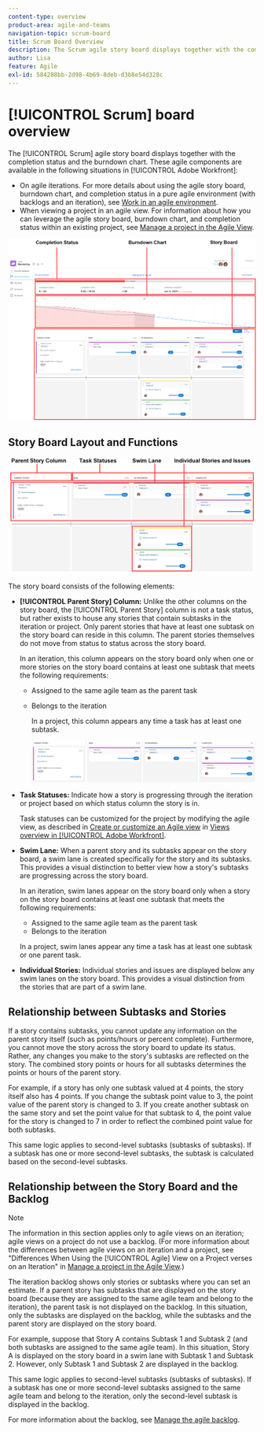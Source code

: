 ```yaml
---
content-type: overview
product-area: agile-and-teams
navigation-topic: scrum-board
title: Scrum Board Overview
description: The Scrum agile story board displays together with the completion status and the burndown chart.
author: Lisa
feature: Agile
exl-id: 584288bb-2d98-4b69-8deb-d3b8e54d328c
---
```

# [!UICONTROL Scrum] board overview

The [!UICONTROL Scrum] agile story board displays together with the completion status and the burndown chart. These agile components are available in the following situations in [!UICONTROL Adobe Workfront]:

* On agile iterations. For more details about using the agile story board, burndown chart, and completion status in a pure agile environment (with backlogs and an iteration), see [Work in an agile environment](../../../agile/work-in-an-agile-environment/work-in-an-agile-environment.md).
* When viewing a project in an agile view. For information about how you can leverage the agile story board, burndown chart, and completion status within an existing project, see [Manage a project in the Agile View](../../../manage-work/projects/manage-projects/manage-projects-in-agile-view.md).

![Agile iteration](assets/agile-iteration-with-callouts.png)

## Story Board Layout and Functions

![Agile story board](assets/agile-storyboard-callouts.png)

The story board consists of the following elements:

* **[!UICONTROL Parent Story] Column:** Unlike the other columns on the story board, the  [!UICONTROL Parent Story]  column is not a task status, but rather exists to house any stories that contain subtasks in the iteration or project. Only parent stories that have at least one subtask on the story board can reside in this column. The parent stories themselves do not move from status to status across the story board.

   In an iteration, this column appears on the story board only when one or more stories on the story board contains at least one subtask that meets the following requirements:

    * Assigned to the same agile team as the parent task
    * Belongs to the iteration

      In a project, this column appears any time a task has at least one subtask.

      ![Parent story column](assets/agile-parentstory-swimlane.png)

* **Task Statuses:** Indicate how a story is progressing through the iteration or project based on which status column the story is in.

   Task statuses can be customized for the project by modifying the agile view, as described in [Create or customize an Agile view](../../../reports-and-dashboards/reports/reporting-elements/views-overview.md#customizing-an-agile-view) in [Views overview in [!UICONTROL Adobe Workfront]](../../../reports-and-dashboards/reports/reporting-elements/views-overview.md).

* **Swim Lane:** When a parent story and its subtasks appear on the story board, a swim lane is created specifically for the story and its subtasks. This provides a visual distinction to better view how a story's subtasks are progressing across the story board.

   In an iteration, swim lanes appear on the story board only when a story on the story board contains at least one subtask that meets the following requirements:

    * Assigned to the same agile team as the parent task
    * Belongs to the iteration

   In a project, swim lanes appear any time a task has at least one subtask or one parent task.

* **Individual Stories:** Individual stories and issues are displayed below any swim lanes on the story board. This provides a visual distinction from the stories that are part of a swim lane.

## Relationship between Subtasks and Stories

If a story contains subtasks, you cannot update any information on the parent story itself (such as points/hours or percent complete). Furthermore, you cannot move the story across the story board to update its status. Rather, any changes you make to the story's subtasks are reflected on the story. The combined story points or hours for all subtasks determines the points or hours of the parent story.

For example, if a story has only one subtask valued at 4 points, the story itself also has 4 points. If you change the subtask point value to 3, the point value of the parent story is changed to 3. If you create another subtask on the same story and set the point value for that subtask to 4, the point value for the story is changed to 7 in order to reflect the combined point value for both subtasks.

This same logic applies to second-level subtasks (subtasks of subtasks). If a subtask has one or more second-level subtasks, the subtask is calculated based on the second-level subtasks.

## Relationship between the Story Board and the Backlog

>[!NOTE]
>
>The information in this section applies only to agile views on an iteration; agile views on a project do not use a backlog. (For more information about the differences between agile views on an iteration and a project, see "Differences When Using the [!UICONTROL Agile] View on a Project verses on an Iteration" in [Manage a project in the Agile View](../../../manage-work/projects/manage-projects/manage-projects-in-agile-view.md).)

The iteration backlog shows only stories or subtasks where you can set an estimate. If a parent story has subtasks that are displayed on the story board (because they are assigned to the same agile team and belong to the iteration), the parent task is not displayed on the backlog. In this situation, only the subtasks are displayed on the backlog, while the subtasks and the parent story are displayed on the story board.

For example, suppose that Story A contains Subtask 1 and Subtask 2 (and both subtasks are assigned to the same agile team). In this situation, Story A is displayed on the story board in a swim lane with Subtask 1 and Subtask 2. However, only Subtask 1 and Subtask 2 are displayed in the backlog.

This same logic applies to second-level subtasks (subtasks of subtasks). If a subtask has one or more second-level subtasks assigned to the same agile team and belong to the iteration, only the second-level subtask is displayed in the backlog.

For more information about the backlog, see [Manage the agile backlog](../../../agile/work-in-an-agile-environment/manage-the-agile-backlog.md).
